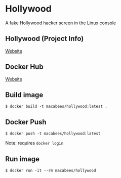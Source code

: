 # Hollywood
A fake Hollywood hacker screen in the Linux console

## Hollywood (Project Info)
[Website](https://github.com/dustinkirkland/hollywood)

## Docker Hub
[Website](https://hub.docker.com/r/macabees/hollywood/)

## Build image
`$ docker build -t macabees/hollywood:latest .`

## Docker Push
`$ docker push -t macabees/hollywood:latest`

Note: requires `docker login`

## Run image
`$ docker run -it --rm macabees/hollywood`
